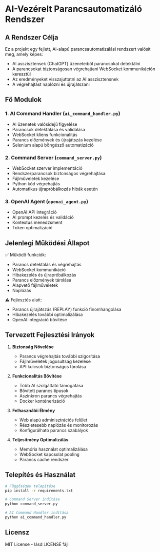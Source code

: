 # AI-Vezérelt Parancsautomatizáló Rendszer

## A Rendszer Célja

Ez a projekt egy fejlett, AI-alapú parancsautomatizálási rendszert valósít meg, amely képes:
- AI asszisztensek (ChatGPT) üzeneteiből parancsokat detektálni
- A parancsokat biztonságosan végrehajtani WebSocket kommunikáción keresztül
- Az eredményeket visszajuttatni az AI asszisztensnek
- A végrehajtást naplózni és újrajátszani

## Fő Modulok

### 1. AI Command Handler (`ai_command_handler.py`)
- AI üzenetek valósidejű figyelése
- Parancsok detektálása és validálása
- WebSocket kliens funkcionalitás
- Parancs előzmények és újrajátszás kezelése
- Selenium alapú böngésző automatizáció

### 2. Command Server (`command_server.py`) 
- WebSocket szerver implementáció
- Rendszerparancsok biztonságos végrehajtása
- Fájlműveletek kezelése
- Python kód végrehajtás
- Automatikus újrapróbálkozás hibák esetén

### 3. OpenAI Agent (`openai_agent.py`)
- OpenAI API integráció
- AI prompt kezelés és validáció
- Kontextus menedzsment
- Token optimalizáció

## Jelenlegi Működési Állapot

✅ Működő funkciók:
- Parancs detektálás és végrehajtás
- WebSocket kommunikáció
- Hibakezelés és újrapróbálkozás
- Parancs előzmények tárolása
- Alapvető fájlműveletek
- Naplózás

⚠️ Fejlesztés alatt:
- Parancs újrajátszás (REPLAY) funkció finomhangolása
- Hibakezelés további optimalizálása
- OpenAI integráció bővítése

## Tervezett Fejlesztési Irányok

1. **Biztonság Növelése**
   - Parancs végrehajtás további szigorítása
   - Fájlműveletek jogosultság kezelése
   - API kulcsok biztonságos tárolása

2. **Funkcionalitás Bővítése**
   - Több AI szolgáltató támogatása
   - Bővített parancs típusok
   - Aszinkron parancs végrehajtás
   - Docker konténerizáció

3. **Felhasználói Élmény**
   - Web alapú adminisztrációs felület
   - Részletesebb naplózás és monitorozás
   - Konfigurálható parancs szabályok

4. **Teljesítmény Optimalizálás**
   - Memória használat optimalizálása
   - WebSocket kapcsolat pooling
   - Parancs cache rendszer

## Telepítés és Használat

```bash
# Függőségek telepítése
pip install -r requirements.txt

# Command Server indítása
python command_server.py

# AI Command Handler indítása
python ai_command_handler.py
```

## Licensz
MIT License - lásd LICENSE fájl